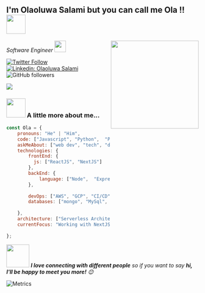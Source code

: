 <h2> I'm Olaoluwa Salami but you can call me Ola !! <img src="https://media.giphy.com/media/12oufCB0MyZ1Go/giphy.gif" width="50"></h2>
<img align='right' src="https://media.giphy.com/media/M9gbBd9nbDrOTu1Mqx/giphy.gif" width="230">
<p><em>Software Engineer <img src="https://media.giphy.com/media/WUlplcMpOCEmTGBtBW/giphy.gif" width="30"> 
</em></p>

[![Twitter Follow](https://img.shields.io/twitter/follow/justolaoluwa?label=Follow)](https://twitter.com/intent/follow?screen_name=justolaoluwa)
[![Linkedin: Olaoluwa Salami](https://img.shields.io/badge/-olaoluwa-blue?style=flat-square&logo=Linkedin&logoColor=white&link=https://www.linkedin.com/in/olaoluwasalami/)](https://www.linkedin.com/in/olaoluwasalami/)
![GitHub followers](https://img.shields.io/github/followers/yungdenzel?label=Follow&style=social)
<!-- [![website](https://img.shields.io/badge/Website-46a2f1.svg?&style=flat-square&logo=Google-Chrome&logoColor=white&link=https://olaoluwa.tech/)](https://olaoluwa.tech/) -->
![](https://visitor-badge.glitch.me/badge?page_id=yungdenzel.yungdenzel)
<!-- ![Waka Readme](https://github.com/anmol098/anmol098/workflows/Waka%20Readme/badge.svg) -->

### <img src="https://media.giphy.com/media/VgCDAzcKvsR6OM0uWg/giphy.gif" width="50"> A little more about me...  
```javascript
const Ola = {
    pronouns: "He" | "Him",
    code: ["Javascript", "Python",  "PHP"],
    askMeAbout: ["web dev", "tech", "devops", "nigeria"],
    technologies: {
        frontEnd: {
          js: ["ReactJS", "NextJS"]
        },
        backEnd: {
            language: ["Node",  "Express", "Django"],
        },
       
        devOps: ["AWS", "GCP", "CI/CD" "Docker🐳", "Terraform", "Route53", "Nginx"],
        databases: ["mongo", "MySql", "Dynamodb", "Postgres"],
        
    },
    architecture: ["Serverless Architecture", "Progressive web applications", "Single page applications"],
    currentFocus: "Working with NextJS, Graphql and Cloud Computing",
    
};
```
<img src="https://media.giphy.com/media/LnQjpWaON8nhr21vNW/giphy.gif" width="60"> <em><b>I love connecting with different people</b> so if you want to say <b>hi, I'll be happy to meet you more!</b> 😊</em>

![Metrics](https://github.com/yungdenzel/yungdenzel/blob/main/github-metrics.svg)
